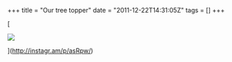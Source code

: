 +++
title = "Our tree topper"
date = "2011-12-22T14:31:05Z"
tags = []
+++

[

![](/post/our-tree-topper/media_httpdistilleryi_ciFhk.jpg)

](http://instagr.am/p/asRpw/)

